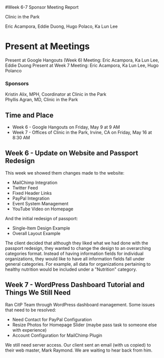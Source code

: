 #Week 6-7 Sponsor Meeting Report

Clinic in the Park

Eric Acampora, Eddie Duong, Hugo Polaco, Ka Lun Lee

# Present at Meetings

Present at Google Hangouts (Week 6) Meeting: Eric Acampora, Ka Lun Lee, Eddie Duong
Present at Week 7 Meeting: Eric Acampora, Ka Lun Lee, Hugo Polanco

### Sponsors

Kristin Alix, MPH, Coordinator at Clinic in the Park   
Phyllis Agran, MD, Clinic in the Park

## Time and Place

+ Week 6 - Google Hangouts on Friday, May 9 at 9 AM
+ Week 7 - Offices of Clinic in the Park, Irvine, CA on Friday, May 16 at 8:30 AM

## Week 6 - Update on Website and Passport Redesign

This week we showed them changes made to the website:
+ MailChimp Integration
+ Twitter Feed
+ Fixed Header Links
+ PayPal Integration
+ Event System Management
+ YouTube Video on Homepage

And the initial redesign of passport:
+ Single-Item Design Example
+ Overall Layout Example

The client decided that although they liked what we had done with the passport redesign, they wanted to change the design to
an overarching categories format. Instead of having information fields for individual organizations, they would like to have
all information fields fall under general categories. For example, all data for organizations pertaining to healthy nutrition
would be included under a "Nutrition" category.

## Week 7 - WordPress Dashboard Tutorial and Things We Still Need

Ran CitP Team through WordPress dashboard management. Some issues that need to be resolved:
+ Need Contact for PayPal Configuration
+ Resize Photos for Homepage Slider (maybe pass task to someone else with experience)
+ Account Configuration for MailChimp Plugin

We still need server access. Our client sent an email (with us copied) to their web master, Mark Raymond. We are waiting
to hear back from him.
